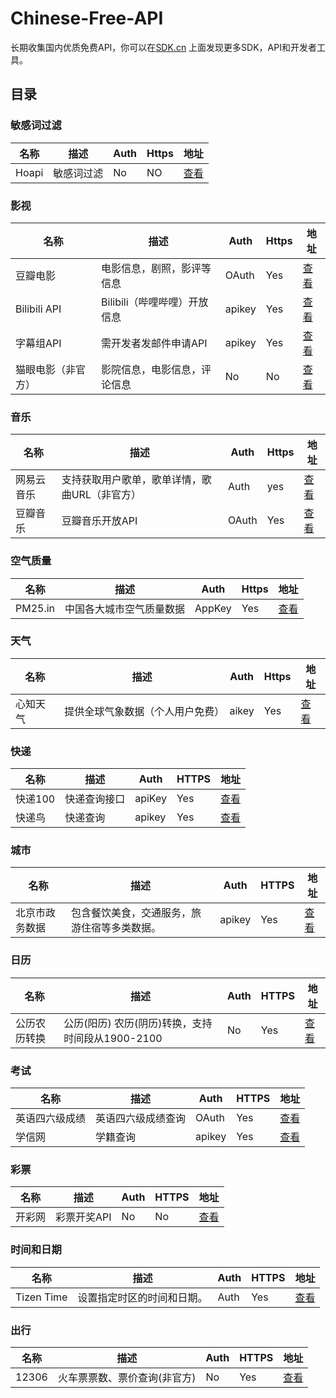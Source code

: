 # Chinese-Free-API
长期收集国内优质免费API，你可以在[SDK.cn](https://sdk.cn) 上面发现更多SDK，API和开发者工具。

## 目录

### 敏感词过滤
|名称|描述|Auth|Https|地址|
|---|---|---|---|---|
|Hoapi|敏感词过滤|No|NO|[查看](http://www.hoapi.com/index.php/Home/Index/demo)|

### 影视
|名称|描述|Auth|Https|地址|
|---|---|---|---|---|
|豆瓣电影|电影信息，剧照，影评等信息|OAuth|Yes|[查看](https://developers.douban.com/wiki/?title=guide)|
|Bilibili API|Bilibili（哔哩哔哩）开放信息|apikey|Yes|[查看](https://github.com/fython/BilibiliAPIDocs)|
|字幕组API|需开发者发邮件申请API|apikey|Yes|[查看](http://www.zimuzu.tv/)|
|猫眼电影（非官方）|影院信息，电影信息，评论信息|No|No|[查看](http://www.jianshu.com/p/9855610eb1d4)|

### 音乐
|名称|描述|Auth|Https|地址|
|---|---|---|---|---|
|网易云音乐|支持获取用户歌单，歌单详情，歌曲URL（非官方）|Auth|yes|[查看](https://github.com/darknessomi/musicbox/wiki/%E7%BD%91%E6%98%93%E4%BA%91%E9%9F%B3%E4%B9%90%E6%96%B0%E7%89%88WebAPI%E5%88%86%E6%9E%90%E3%80%82)|
|豆瓣音乐|豆瓣音乐开放API|OAuth|Yes|[查看](https://developers.douban.com/wiki/?title=music_v2)|

### 空气质量
|名称|描述|Auth|Https|地址| 
|---|---|---|---|---|
|PM25.in|中国各大城市空气质量数据|AppKey|Yes|[查看](http://www.pm25.in/api_doc)|

### 天气
|名称|描述|Auth|Https|地址| 
|---|---|---|---|---|
|心知天气|提供全球气象数据（个人用户免费）|aikey|Yes|[查看](https://www.seniverse.com/doc)|

### 快递
|名称|描述|Auth|HTTPS|地址|
|---|---|---|---|---|
|快递100| 快递查询接口|apiKey|Yes|[查看](https://www.kuaidi100.com/openapi/applyapi.shtml)|
|快递鸟|快递查询|apikey|Yes|[查看](http://www.kdniao.com/api-track)|

### 城市
|名称|描述|Auth|HTTPS|地址|
|---|---|---|---|---|
|北京市政务数据|包含餐饮美食，交通服务，旅游住宿等多类数据。|apikey|Yes|[查看](http://www.bjdata.gov.cn/jkfb/jkazt/jk_jjjs/index.htm)|

### 日历
|名称|描述|Auth|HTTPS|地址|
|---|---|---|---|---|
|公历农历转换|公历(阳历) 农历(阴历)转换，支持时间段从1900-2100|No|Yes|[查看](https://github.com/isee15/Lunar-Solar-Calendar-Converter)|

### 考试
|名称|描述|Auth|HTTPS|地址|
|---|---|---|---|---|
|英语四六级成绩|英语四六级成绩查询|OAuth|Yes|[查看](https://cet.lenshen.com/)|
|学信网|学籍查询|apikey|Yes|[查看](https://zhaolu1.gitbooks.io/open_platform/content/%E5%AD%A6%E4%BF%A1%E7%BD%91API.html)|

### 彩票
|名称|描述|Auth|HTTPS|地址|
|---|---|---|---|---|
|开彩网|彩票开奖API|No|No|[查看](http://www.opencai.net/apifree/)|

### 时间和日期
|名称|描述|Auth|HTTPS|地址|
|---|---|---|---|---|
|Tizen Time|设置指定时区的时间和日期。|Auth|Yes|[查看](https://developer.tizen.org/zh-hans/community/tip-tech/time-api-guide)|

### 出行
|名称|描述|Auth|HTTPS|地址|
|---|---|---|---|---|
|12306|火车票票数、票价查询(非官方)|No|Yes|[查看](https://github.com/jokermonn/-Api/blob/master/12306.md)



